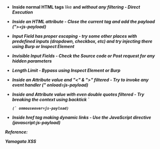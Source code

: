 - **Inside normal HTML tags** like <b> and <i> without any filtering - Direct Execution 

- **Inside an HTML attribute** - Close the current tag and add the payload ("><js-payload)

- **Input Field has proper escaping** - try some other places with predefined inputs (dropdown, checkbox, etc) and try injecting there using Burp or Inspect Element

- **Invisible Input Fields** - Check the Source code or Post request for any hidden parameters

- **Length Limit** - Bypass using Inspect Element or Burp

- **Inside an Attribute value and "<" & ">" filtered** -  Try to invoke any event handler (" onload=js-payload)

- **Inside and Attribute value with even double quotes filtered** - Try breaking the context using backtick `

  ```
  (` onmouseover=js-payload)		
  ```

- **Inside href tag making dynamic links** - Use the JavaScript directive (javascript:js-payload)





Reference:

Yamagata XSS
